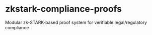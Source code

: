 # zkstark-compliance-proofs
Modular zk-STARK-based proof system for verifiable legal/regulatory compliance
